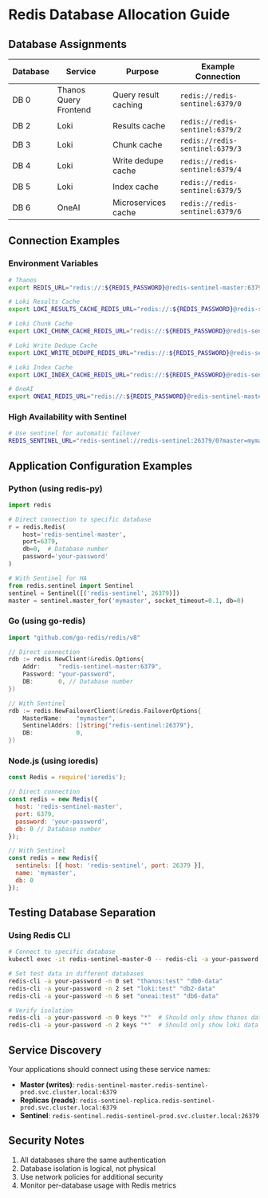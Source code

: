 # Redis Database Allocation Guide

## Database Assignments

| Database | Service | Purpose | Example Connection |
|----------|---------|---------|-------------------|
| DB 0 | Thanos Query Frontend | Query result caching | `redis://redis-sentinel:6379/0` |
| DB 2 | Loki | Results cache | `redis://redis-sentinel:6379/2` |
| DB 3 | Loki | Chunk cache | `redis://redis-sentinel:6379/3` |
| DB 4 | Loki | Write dedupe cache | `redis://redis-sentinel:6379/4` |
| DB 5 | Loki | Index cache | `redis://redis-sentinel:6379/5` |
| DB 6 | OneAI | Microservices cache | `redis://redis-sentinel:6379/6` |

## Connection Examples

### Environment Variables
```bash
# Thanos
export REDIS_URL="redis://:${REDIS_PASSWORD}@redis-sentinel-master:6379/0"

# Loki Results Cache
export LOKI_RESULTS_CACHE_REDIS_URL="redis://:${REDIS_PASSWORD}@redis-sentinel-master:6379/2"

# Loki Chunk Cache
export LOKI_CHUNK_CACHE_REDIS_URL="redis://:${REDIS_PASSWORD}@redis-sentinel-master:6379/3"

# Loki Write Dedupe Cache
export LOKI_WRITE_DEDUPE_REDIS_URL="redis://:${REDIS_PASSWORD}@redis-sentinel-master:6379/4"

# Loki Index Cache
export LOKI_INDEX_CACHE_REDIS_URL="redis://:${REDIS_PASSWORD}@redis-sentinel-master:6379/5"

# OneAI
export ONEAI_REDIS_URL="redis://:${REDIS_PASSWORD}@redis-sentinel-master:6379/6"
```

### High Availability with Sentinel
```bash
# Use sentinel for automatic failover
REDIS_SENTINEL_URL="redis-sentinel://redis-sentinel:26379/0?master=mymaster"
```

## Application Configuration Examples

### Python (using redis-py)
```python
import redis

# Direct connection to specific database
r = redis.Redis(
    host='redis-sentinel-master',
    port=6379,
    db=0,  # Database number
    password='your-password'
)

# With Sentinel for HA
from redis.sentinel import Sentinel
sentinel = Sentinel([('redis-sentinel', 26379)])
master = sentinel.master_for('mymaster', socket_timeout=0.1, db=0)
```

### Go (using go-redis)
```go
import "github.com/go-redis/redis/v8"

// Direct connection
rdb := redis.NewClient(&redis.Options{
    Addr:     "redis-sentinel-master:6379",
    Password: "your-password",
    DB:       0, // Database number
})

// With Sentinel
rdb := redis.NewFailoverClient(&redis.FailoverOptions{
    MasterName:    "mymaster",
    SentinelAddrs: []string{"redis-sentinel:26379"},
    DB:            0,
})
```

### Node.js (using ioredis)
```javascript
const Redis = require('ioredis');

// Direct connection
const redis = new Redis({
  host: 'redis-sentinel-master',
  port: 6379,
  password: 'your-password',
  db: 0 // Database number
});

// With Sentinel
const redis = new Redis({
  sentinels: [{ host: 'redis-sentinel', port: 26379 }],
  name: 'mymaster',
  db: 0
});
```

## Testing Database Separation

### Using Redis CLI
```bash
# Connect to specific database
kubectl exec -it redis-sentinel-master-0 -- redis-cli -a your-password -n 0

# Set test data in different databases
redis-cli -a your-password -n 0 set "thanos:test" "db0-data"
redis-cli -a your-password -n 2 set "loki:test" "db2-data"
redis-cli -a your-password -n 6 set "oneai:test" "db6-data"

# Verify isolation
redis-cli -a your-password -n 0 keys "*"  # Should only show thanos data
redis-cli -a your-password -n 2 keys "*"  # Should only show loki data
```

## Service Discovery

Your applications should connect using these service names:
- **Master (writes)**: `redis-sentinel-master.redis-sentinel-prod.svc.cluster.local:6379`
- **Replicas (reads)**: `redis-sentinel-replica.redis-sentinel-prod.svc.cluster.local:6379`
- **Sentinel**: `redis-sentinel.redis-sentinel-prod.svc.cluster.local:26379`

## Security Notes

1. All databases share the same authentication
2. Database isolation is logical, not physical
3. Use network policies for additional security
4. Monitor per-database usage with Redis metrics
